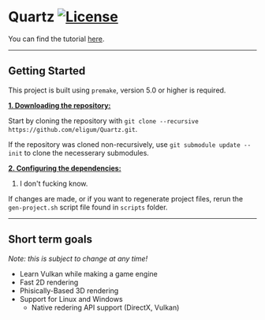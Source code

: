 # Quartz [![License](https://img.shields.io/github/license/Eligum/Quartz)](https://github.com/eligum/Quartz/blob/master/LICENSE)

You can find the tutorial [here](https://vulkan-tutorial.com/Development_environment).

---

## Getting Started

This project is built using `premake`, version 5.0 or higher is required.

<ins>**1. Downloading the repository:**</ins>

Start by cloning the repository with `git clone --recursive https://github.com/eligum/Quartz.git`.

If the repository was cloned non-recursively, use `git submodule update --init` to clone the necesserary submodules.

<ins>**2. Configuring the dependencies:**</ins>

1. I don't fucking know.

If changes are made, or if you want to regenerate project files, rerun the `gen-project.sh` script file found in `scripts` folder.

---

## Short term goals

*Note: this is subject to change at any time!*

- Learn Vulkan while making a game engine
- Fast 2D rendering
- Phisically-Based 3D rendering
- Support for Linux and Windows
    - Native redering API support (DirectX, Vulkan)
